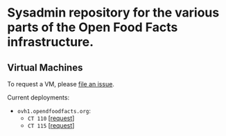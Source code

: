 # Sysadmin repository for the various parts of the Open Food Facts infrastructure.

## Virtual Machines
To request a VM, please [file an issue](https://github.com/openfoodfacts/openfoodfacts-infrastructure/issues/new?assignees=cquest&labels=container&template=vm-template.md&title=).

Current deployments:
* `ovh1.opendfoodfacts.org`:
  * `CT 110` [[request](https://github.com/openfoodfacts/openfoodfacts-infrastructure/issues/41)]
  * `CT 115` [[request](https://github.com/openfoodfacts/openfoodfacts-infrastructure/issues/40)]
